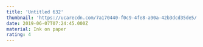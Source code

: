 ```yaml
---
title: 'Untitled 632'
thumbnail: 'https://ucarecdn.com/7a170440-f0c9-4fe8-a90a-42b3dcd35de5/'
date: 2019-06-07T07:24:45.000Z
material: Ink on paper
rating: 4
---
```

